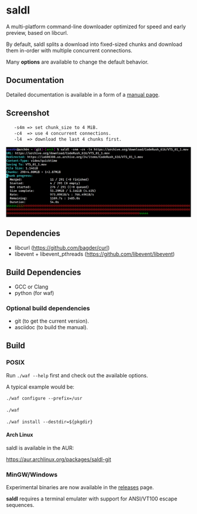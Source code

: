 # saldl

A multi-platform command-line downloader optimized for speed and early
preview, based on libcurl.

By default, saldl splits a download into fixed-sized chunks and download
them in-order with multiple concurrent connections.

Many **options** are available to change the default behavior.

## Documentation

Detailed documentation is available in a form of a [manual page](https://saldl.github.io/saldl.1.html).

## Screenshot

```
   -s4m => set chunk_size to 4 MiB.
   -c4  => use 4 concurrent connections.
   -l4  => download the last 4 chunks first.
```

![saldl screenshot](https://raw.githubusercontent.com/saldl/misc/master/saldl.png)

## Dependencies

* libcurl (https://github.com/bagder/curl)
* libevent + libevent_pthreads (https://github.com/libevent/libevent)

## Build Dependencies

* GCC or Clang
* python (for waf)

### Optional build dependencies

* git (to get the current version).
* asciidoc (to build the manual).

## Build

### POSIX

Run `./waf --help` first and check out the available options.

A typical example would be:

```
./waf configure --prefix=/usr

./waf

./waf install --destdir=${pkgdir}
```

#### Arch Linux

saldl is available in the AUR:

https://aur.archlinux.org/packages/saldl-git

### MinGW/Windows

Experimental binaries are now available in
the [releases](https://github.com/saldl/saldl/releases) page.

**saldl** requires a terminal emulater with support for ANSI/VT100
escape sequences.
